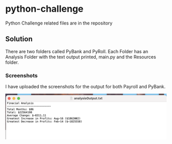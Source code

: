 # python-challenge
Python Challenge related files are in the repository

## Solution
There are two folders called PyBank and PyRoll. Each Folder has an Analysis Folder with the text output printed, main.py and the Resources folder.  

### Screenshots
I have uploaded the screenshots for the output for both Payroll and PyBank. 

![output](PyBank.png)


